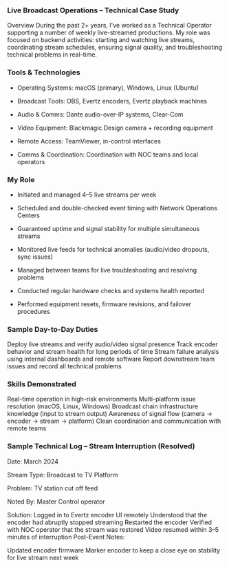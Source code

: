 ### Live Broadcast Operations – Technical Case Study

Overview
During the past 2+ years, I've worked as a Technical Operator supporting a number of weekly live-streamed productions. My role was focused on backend activities: starting and watching live streams, coordinating stream schedules, ensuring signal quality, and troubleshooting technical problems in real-time.


### Tools & Technologies

* Operating Systems: macOS (primary), Windows, Linux (Ubuntu)

* Broadcast Tools: OBS, Evertz encoders, Evertz playback machines

* Audio & Comms: Dante audio-over-IP systems, Clear-Com

* Video Equipment: Blackmagic Design camera + recording equipment

* Remote Access: TeamViewer, in-control interfaces

* Comms & Coordination: Coordination with NOC teams and local operators


### My Role

* Initiated and managed 4–5 live streams per week

* Scheduled and double-checked event timing with Network Operations Centers

* Guaranteed uptime and signal stability for multiple simultaneous streams

* Monitored live feeds for technical anomalies (audio/video dropouts, sync issues)

* Managed between teams for live troubleshooting and resolving problems

* Conducted regular hardware checks and systems health reported

* Performed equipment resets, firmware revisions, and failover procedures


### Sample Day-to-Day Duties
Deploy live streams and verify audio/video signal presence
Track encoder behavior and stream health for long periods of time
Stream failure analysis using internal dashboards and remote software
Report downstream team issues and record all technical problems

### Skills Demonstrated
Real-time operation in high-risk environments
Multi-platform issue resolution (macOS, Linux, Windows)
Broadcast chain infrastructure knowledge (input to stream output)
Awareness of signal flow (camera → encoder → stream → platform)
Clean coordination and communication with remote teams


### Sample Technical Log – Stream Interruption (Resolved)

Date: March 2024

Stream Type: Broadcast to TV Platform

Problem: TV station cut off feed

Noted By: Master Control operator

Solution:
Logged in to Evertz encoder UI remotely
Understood that the encoder had abruptly stopped streaming
Restarted the encoder
Verified with NOC operator that the stream was restored
Video resumed within 3–5 minutes of interruption
Post-Event Notes:

Updated encoder firmware
Marker encoder to keep a close eye on stability for live stream next week
